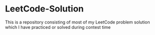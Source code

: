 # LeetCode-Solution
This is a repository consisting of most of my LeetCode problem solution which I have practiced or solved during contest time
